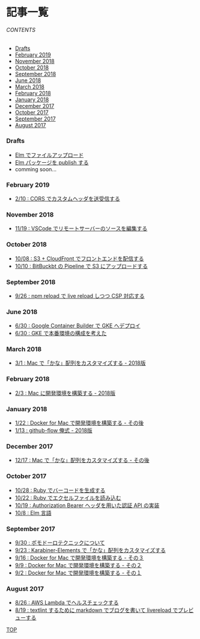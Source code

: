 # 記事一覧
<a id="top"></a>

###### CONTENTS

- [Drafts](#drafts)
- [February 2019](#february-2019)
- [November 2018](#november-2018)
- [October 2018](#october-2018)
- [September 2018](#september-2018)
- [June 2018](#june-2018)
- [March 2018](#march-2018)
- [February 2018](#february-2018)
- [January 2018](#january-2018)
- [December 2017](#december-2017)
- [October 2017](#october-2017)
- [September 2017](#september-2017)
- [August 2017](#august-2017)

<a id="drafts"></a>
### Drafts

- [Elm でファイルアップロード](/draft/elm-file-upload/index.html)
- [Elm パッケージを publish する](/draft/elm-publish/index.html)
- comming soon...

<a id="february-2019"></a>
### February 2019

- [2/10 : CORS でカスタムヘッダを送受信する](entry/2019/02/10/080226)

<a id="november-2018"></a>
### November 2018

- [11/19 : VSCode でリモートサーバーのソースを編集する](entry/2018/11/19/201359)

<a id="october-2018"></a>
### October 2018

- [10/08 : S3 + CloudFront でフロントエンドを配信する](/entry/2018/10/08/193909)
- [10/10 : BitBuckbt の Pipeline で S3 にアップロードする](/entry/2018/10/10/151121)

<a id="september-2018"></a>
### September 2018

- [9/26 : npm reload で live reload しつつ CSP 対応する](/entry/2018/09/26/020247)

<a id="june-2018"></a>
### June 2018

- [6/30 : Google Container Builder で GKE へデプロイ](/entry/2018/06/30/161333)
- [6/30 : GKE で本番環境の構成を考えた](/entry/2018/06/30/032823)

<a id="march-2018"></a>
### March 2018

- [3/1 : Mac で「かな」配列をカスタマイズする - 2018版](/entry/2018/03/01/063706)


<a id="february-2018"></a>
### February 2018

- [2/3 : Mac に開発環境を構築する - 2018版](/entry/2018/02/03/092853)


<a id="january-2018"></a>
### January 2018

- [1/22 : Docker for Mac で開発環境を構築する - その後](/entry/2018/01/22/185431)
- [1/13 : github-flow 俺式 - 2018版](/entry/2018/01/13/154730)

<a id="december-2017"></a>
### December 2017

- [12/17 : Mac で「かな」配列をカスタマイズする - その後](/entry/2017/12/17/152415)

<a id="october-2017"></a>
### October 2017

- [10/28 : Ruby でバーコードを生成する](/entry/2017/10/28/124233)
- [10/22 : Ruby でエクセルファイルを読み込む](/entry/2017/10/22/113921)
- [10/19 : Authorization Bearer ヘッダを用いた認証 API の実装](/entry/2017/10/19/004734)
- [10/8 : Elm 言語](/entry/2017/10/08/041010)

<a id="september-2017"></a>
### September 2017

- [9/30 : ポモドーロテクニックについて](entry/2017/09/30/183412)
- [9/23 : Karabiner-Elements で「かな」配列をカスタマイズする](/entry/2017/09/23/172055)
- [9/16 : Docker for Mac で開発環境を構築する - その３](/entry/2017/09/16/180320)
- [9/9 : Docker for Mac で開発環境を構築する - その２](/entry/2017/09/09/111638)
- [9/2 : Docker for Mac で開発環境を構築する - その１](/entry/2017/09/02/170406)

<a id="august-2017"></a>
### August 2017

- [8/26 : AWS Lambda でヘルスチェックする](/entry/2017/08/26/104312)
- [8/19 : textlint するために markdown でブログを書いて livereload でプレビューする](/entry/2017/08/19/063735)

[TOP](#top)
